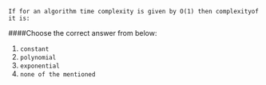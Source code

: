 ```
If for an algorithm time complexity is given by O(1) then complexityof it is:
```

####Choose the correct answer from below:
1. ```constant```
2. ```polynomial```
3. ```exponential```
4. ```none of the mentioned```